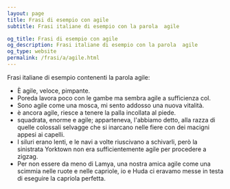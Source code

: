 ```yaml
---
layout: page
title: Frasi di esempio con agile 
subtitle: Frasi italiane di esempio con la parola  agile

og_title: Frasi di esempio con agile 
og_description: Frasi italiane di esempio con la parola  agile
og_type: website
permalink: /frasi/a/agile.html
---
```


Frasi italiane di esempio contenenti la parola agile:


- È agile, veloce, pimpante.
- Poreda lavora poco con le gambe ma sembra agile a sufficienza col.
- Sono agile come una mosca, mi sento addosso una nuova vitalità.
- è ancora agile, riesce a tenere la palla incollata al piede.
- squadrata, enorme e agile; apparteneva, l'abbiamo detto, alla razza di quelle colossali selvagge che si inarcano nelle fiere con dei macigni appesi ai capelli.
- I siluri erano lenti, e le navi a volte riuscivano a schivarli, però la sinistrata Yorktown non era sufficientemente agile per procedere a zigzag.
- Per non essere da meno di Lamya, una nostra amica agile come una scimmia nelle ruote e nelle capriole, io e Huda ci eravamo messe in testa di eseguire la capriola perfetta.
